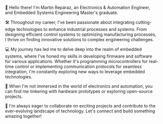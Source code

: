 👋 Hello there! I'm Martin Repáraz, an Electronics & Automation Engineer, and Embedded Systems Engineering Master's graduate.

🛠️ Throughout my career, I've been passionate about integrating cutting-edge technologies to enhance industrial processes and systems. From designing efficient control systems to optimizing manufacturing processes, I thrive on finding innovative solutions to complex engineering challenges.

💻 My journey has led me to delve deep into the realm of embedded systems, where I've honed my skills in developing firmware and software for various applications. Whether it's programming microcontrollers for real-time control or implementing communication protocols for seamless integration, I'm constantly exploring new ways to leverage embedded technologies.

🔧 When I'm not immersed in the world of electronics and automation, you can find me tinkering with hardware prototypes or exploring open-source projects.

🌟 I'm always eager to collaborate on exciting projects and contribute to the ever-evolving landscape of technology. Let's connect and build something amazing together!
